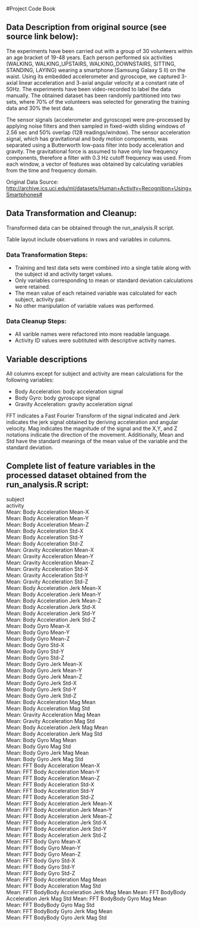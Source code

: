 #Project Code Book

## Data Description from original source (see source link below):
The experiments have been carried out with a group of 30 volunteers within an age bracket of 19-48 years. Each person performed six activities (WALKING, WALKING_UPSTAIRS, WALKING_DOWNSTAIRS, SITTING, STANDING, LAYING) wearing a smartphone (Samsung Galaxy S II) on the waist. Using its embedded accelerometer and gyroscope, we captured 3-axial linear acceleration and 3-axial angular velocity at a constant rate of 50Hz. The experiments have been video-recorded to label the data manually. The obtained dataset has been randomly partitioned into two sets, where 70% of the volunteers was selected for generating the training data and 30% the test data. 

The sensor signals (accelerometer and gyroscope) were pre-processed by applying noise filters and then sampled in fixed-width sliding windows of 2.56 sec and 50% overlap (128 readings/window). The sensor acceleration signal, which has gravitational and body motion components, was separated using a Butterworth low-pass filter into body acceleration and gravity. The gravitational force is assumed to have only low frequency components, therefore a filter with 0.3 Hz cutoff frequency was used. From each window, a vector of features was obtained by calculating variables from the time and frequency domain.


Original Data Source: http://archive.ics.uci.edu/ml/datasets/Human+Activity+Recognition+Using+Smartphones#


## Data Transformation and Cleanup:
Transformed data can be obtained through the run_analysis.R script.

Table layout include observations in rows and variables in columns.

### Data Transformation Steps:
* Training and test data sets were combined into a single table along with the subject id and activity target values.
* Only variables corresponding to mean or standard deviation calculations were retained.
* The mean value of each retained variable was calculated for each subject, activity pair.
* No other manipulation of variable values was performed.

### Data Cleanup Steps:
* All varible names were refactored into more readable language.
* Activity ID values were subtituted with descriptive activity names.


## Variable descriptions
All columns except for subject and activity are mean calculations for the following variables:
* Body Acceleration: body acceleration signal
* Body Gyro: body gyroscope signal
* Gravity Acceleration: gravity acceleration signal

FFT indicates a Fast Fourier Transform of the signal indicated and Jerk indicates the jerk signal obtained by deriving acceleration and angular velocity.
Mag indicates the magnitude of the signal and the X,Y, and Z notations indicate the direction of the movement.  Additionally, Mean and Std have the standard meanings of the mean value of the variable and the standard deviation.

## Complete list of feature variables in the processed dataset obtained from the run_analysis.R script:
subject                                       
activity                                     
Mean: Body Acceleration Mean-X                
Mean: Body Acceleration Mean-Y               
Mean: Body Acceleration Mean-Z                
Mean: Body Acceleration Std-X                
Mean: Body Acceleration Std-Y                 
Mean: Body Acceleration Std-Z                
Mean: Gravity Acceleration Mean-X             
Mean: Gravity Acceleration Mean-Y            
Mean: Gravity Acceleration Mean-Z             
Mean: Gravity Acceleration Std-X             
Mean: Gravity Acceleration Std-Y              
Mean: Gravity Acceleration Std-Z             
Mean: Body Acceleration Jerk Mean-X           
Mean: Body Acceleration Jerk Mean-Y          
Mean: Body Acceleration Jerk Mean-Z           
Mean: Body Acceleration Jerk Std-X           
Mean: Body Acceleration Jerk Std-Y            
Mean: Body Acceleration Jerk Std-Z           
Mean: Body Gyro Mean-X                        
Mean: Body Gyro Mean-Y                       
Mean: Body Gyro Mean-Z                        
Mean: Body Gyro Std-X                        
Mean: Body Gyro Std-Y                         
Mean: Body Gyro Std-Z                        
Mean: Body Gyro Jerk Mean-X                   
Mean: Body Gyro Jerk Mean-Y                  
Mean: Body Gyro Jerk Mean-Z                   
Mean: Body Gyro Jerk Std-X                   
Mean: Body Gyro Jerk Std-Y                    
Mean: Body Gyro Jerk Std-Z                   
Mean: Body Acceleration Mag Mean              
Mean: Body Acceleration Mag Std              
Mean: Gravity Acceleration Mag Mean           
Mean: Gravity Acceleration Mag Std           
Mean: Body Acceleration Jerk Mag Mean         
Mean: Body Acceleration Jerk Mag Std         
Mean: Body Gyro Mag Mean                      
Mean: Body Gyro Mag Std                      
Mean: Body Gyro Jerk Mag Mean                 
Mean: Body Gyro Jerk Mag Std                 
Mean: FFT Body Acceleration Mean-X            
Mean: FFT Body Acceleration Mean-Y           
Mean: FFT Body Acceleration Mean-Z            
Mean: FFT Body Acceleration Std-X            
Mean: FFT Body Acceleration Std-Y             
Mean: FFT Body Acceleration Std-Z            
Mean: FFT Body Acceleration Jerk Mean-X       
Mean: FFT Body Acceleration Jerk Mean-Y      
Mean: FFT Body Acceleration Jerk Mean-Z       
Mean: FFT Body Acceleration Jerk Std-X       
Mean: FFT Body Acceleration Jerk Std-Y        
Mean: FFT Body Acceleration Jerk Std-Z       
Mean: FFT Body Gyro Mean-X                    
Mean: FFT Body Gyro Mean-Y                   
Mean: FFT Body Gyro Mean-Z                    
Mean: FFT Body Gyro Std-X                    
Mean: FFT Body Gyro Std-Y                     
Mean: FFT Body Gyro Std-Z                    
Mean: FFT Body Acceleration Mag Mean          
Mean: FFT Body Acceleration Mag Std          
Mean: FFT BodyBody Acceleration Jerk Mag Mean 
Mean: FFT BodyBody Acceleration Jerk Mag Std 
Mean: FFT BodyBody Gyro Mag Mean              
Mean: FFT BodyBody Gyro Mag Std              
Mean: FFT BodyBody Gyro Jerk Mag Mean         
Mean: FFT BodyBody Gyro Jerk Mag Std 





